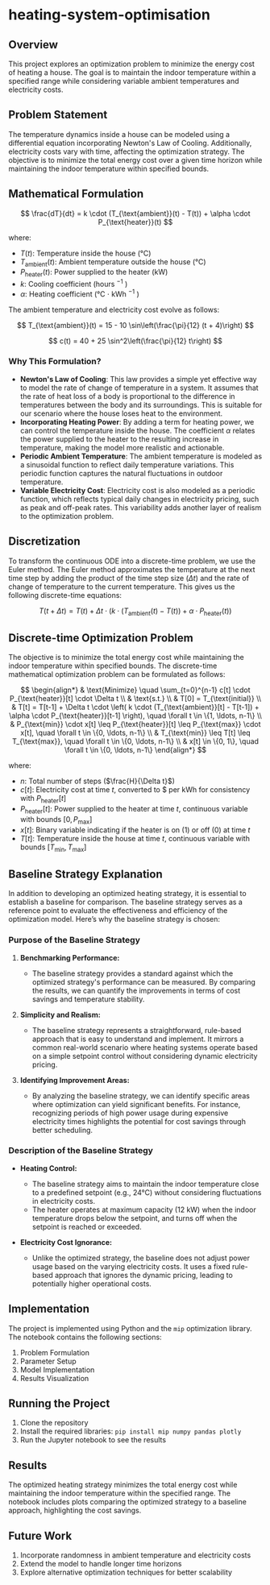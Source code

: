 # heating-system-optimisation

## Overview

This project explores an optimization problem to minimize the energy cost of heating a house. The goal is to maintain the indoor temperature within a specified range while considering variable ambient temperatures and electricity costs.

## Problem Statement

The temperature dynamics inside a house can be modeled using a differential equation incorporating Newton's Law of Cooling. Additionally, electricity costs vary with time, affecting the optimization strategy. The objective is to minimize the total energy cost over a given time horizon while maintaining the indoor temperature within specified bounds.

## Mathematical Formulation

$$ \frac{dT}{dt} = k \cdot (T_{\text{ambient}}(t) - T(t)) + \alpha \cdot P_{\text{heater}}(t) $$

where:
- $T(t)$: Temperature inside the house (°C)
- $T_{\text{ambient}}(t)$: Ambient temperature outside the house (°C)
- $P_{\text{heater}}(t)$: Power supplied to the heater (kW)
- $k$: Cooling coefficient (hours $^{-1}$ )
- $\alpha$: Heating coefficient (°C $\cdot$ kWh $^{-1}$ )

The ambient temperature and electricity cost evolve as follows:

$$ T_{\text{ambient}}(t) = 15 - 10 \sin\left(\frac{\pi}{12} (t + 4)\right) $$

$$ c(t) = 40 + 25 \sin^2\left(\frac{\pi}{12} t\right) $$

### Why This Formulation?

- **Newton's Law of Cooling**: This law provides a simple yet effective way to model the rate of change of temperature in a system. It assumes that the rate of heat loss of a body is proportional to the difference in temperatures between the body and its surroundings. This is suitable for our scenario where the house loses heat to the environment.
- **Incorporating Heating Power**: By adding a term for heating power, we can control the temperature inside the house. The coefficient $\alpha$ relates the power supplied to the heater to the resulting increase in temperature, making the model more realistic and actionable.
- **Periodic Ambient Temperature**: The ambient temperature is modeled as a sinusoidal function to reflect daily temperature variations. This periodic function captures the natural fluctuations in outdoor temperature.
- **Variable Electricity Cost**: Electricity cost is also modeled as a periodic function, which reflects typical daily changes in electricity pricing, such as peak and off-peak rates. This variability adds another layer of realism to the optimization problem.

## Discretization

To transform the continuous ODE into a discrete-time problem, we use the Euler method. The Euler method approximates the temperature at the next time step by adding the product of the time step size ($\Delta t$) and the rate of change of temperature to the current temperature. This gives us the following discrete-time equations:

$$ T(t + \Delta t) = T(t) + \Delta t \cdot \left( k \cdot (T_{\text{ambient}}(t) - T(t)) + \alpha \cdot P_{\text{heater}}(t) \right) $$

## Discrete-time Optimization Problem

The objective is to minimize the total energy cost while maintaining the indoor temperature within specified bounds. The discrete-time mathematical optimization problem can be formulated as follows:

$$ 
\begin{align*}
& \text{Minimize} \quad \sum_{t=0}^{n-1} c[t] \cdot P_{\text{heater}}[t] \cdot \Delta t \\
& \text{s.t.} \\
& T[0] = T_{\text{initial}} \\
& T[t] = T[t-1] + \Delta t \cdot \left( k \cdot (T_{\text{ambient}}[t] - T[t-1]) + \alpha \cdot P_{\text{heater}}[t-1] \right), \quad \forall t \in \{1, \ldots, n-1\} \\
& P_{\text{min}} \cdot x[t] \leq P_{\text{heater}}[t] \leq P_{\text{max}} \cdot x[t], \quad \forall t \in \{0, \ldots, n-1\} \\
& T_{\text{min}} \leq T[t] \leq T_{\text{max}}, \quad \forall t \in \{0, \ldots, n-1\} \\
& x[t] \in \{0, 1\}, \quad \forall t \in \{0, \ldots, n-1\}
\end{align*}
$$

where:
- $n$: Total number of steps ($\frac{H}{\Delta t}$)
- $c[t]$: Electricity cost at time $t$, converted to \$ per kWh for consistency with $P_{\text{heater}}[t]$
- $P_{\text{heater}}[t]$: Power supplied to the heater at time $t$, continuous variable with bounds $[0, P_{\text{max}}]$
- $x[t]$: Binary variable indicating if the heater is on (1) or off (0) at time $t$
- $T[t]$: Temperature inside the house at time $t$, continuous variable with bounds $[T_{\text{min}}, T_{\text{max}}]$

## Baseline Strategy Explanation

In addition to developing an optimized heating strategy, it is essential to establish a baseline for comparison. The baseline strategy serves as a reference point to evaluate the effectiveness and efficiency of the optimization model. Here’s why the baseline strategy is chosen:

### Purpose of the Baseline Strategy

1. **Benchmarking Performance:**
   - The baseline strategy provides a standard against which the optimized strategy's performance can be measured. By comparing the results, we can quantify the improvements in terms of cost savings and temperature stability.

2. **Simplicity and Realism:**
   - The baseline strategy represents a straightforward, rule-based approach that is easy to understand and implement. It mirrors a common real-world scenario where heating systems operate based on a simple setpoint control without considering dynamic electricity pricing.

3. **Identifying Improvement Areas:**
   - By analyzing the baseline strategy, we can identify specific areas where optimization can yield significant benefits. For instance, recognizing periods of high power usage during expensive electricity times highlights the potential for cost savings through better scheduling.

### Description of the Baseline Strategy

- **Heating Control:**
  - The baseline strategy aims to maintain the indoor temperature close to a predefined setpoint (e.g., 24°C) without considering fluctuations in electricity costs.
  - The heater operates at maximum capacity (12 kW) when the indoor temperature drops below the setpoint, and turns off when the setpoint is reached or exceeded.

- **Electricity Cost Ignorance:**
  - Unlike the optimized strategy, the baseline does not adjust power usage based on the varying electricity costs. It uses a fixed rule-based approach that ignores the dynamic pricing, leading to potentially higher operational costs.

## Implementation

The project is implemented using Python and the `mip` optimization library. The notebook contains the following sections:
1. Problem Formulation
2. Parameter Setup
3. Model Implementation
4. Results Visualization

## Running the Project

1. Clone the repository
2. Install the required libraries: `pip install mip numpy pandas plotly`
3. Run the Jupyter notebook to see the results

## Results

The optimized heating strategy minimizes the total energy cost while maintaining the indoor temperature within the specified range. The notebook includes plots comparing the optimized strategy to a baseline approach, highlighting the cost savings.

## Future Work

1. Incorporate randomness in ambient temperature and electricity costs
2. Extend the model to handle longer time horizons
3. Explore alternative optimization techniques for better scalability


